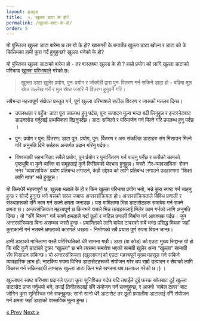 ```yaml
---
layout: page
title:  ५. खुल्ला डाटा के हो?
permalink: /खुल्ला-डाटा-के-हो/
order: 5
---
```

यो पुस्तिका खुल्ला डाटा बारेमा छ तर यो के हो? खासगरी के बनाउँछ खुल्ला डाटा खोल्न र डाटा को के किसिमका हामी कुरा गर्दै हुनुहुन्छ? खुल्ला भनेको के हो?

यो पुस्तिका खुल्ला डाटाको बारेमा हो - तर  वास्तवमा खुल्ला के हो ?  हाम्रो प्रयोग को लागि खुल्ला डाटाको  परिभाषा  [खुल्ला परिभाषाले](http://opendefinition.org/) गरेको छ:

>खुल्ला डाटा खुलेर प्रयोग, पुनः प्रयोग र जोकोही द्वारा पुनः वितरण गर्न सकिने डाटा हो - बढिमा मुल  स्रेात उल्लेख गर्ने र मुल  स्रेात जसरि नै वितरण हुनुपर्ने गरि।

सबैभन्दा महत्त्वपूर्ण संक्षेपत प्रस्तुत गर्न, पूर्ण खुल्ला परिभाषाले सटीक विवरण र त्यसको मतलब दिन्छ।  
- उपलब्धता र पहुँच: डाटा पूरा उपलब्ध हुनु पर्दछ, पुनः उत्पादन मुल्य भन्दा बढी लिनुहुन्न र इन्टरनेटबाट डाउनलोड गर्नुलाई प्राथमिकता दिइनुपर्दछ। डाटा सजिलो र परिमार्जन गर्न मिल्ने गरि उपलब्ध हुनु पर्दछ ।

- पुन: प्रयोग  र पुन: र्वितरण:  डाटा  पुन: प्रयोग,  पुन: र्वितरण र अरु संकलित डाटाहरु संग मिसाउन मिल्ने गरि अनुमति दिने सर्तहरू अन्तर्गत प्रदान गरिनु पर्दछ।

- विश्वव्यापी सहभागिता: सबैले प्रयोग, पुन:र्प्रयोग र पुन:र्वितरण गर्न पाउनु पर्नेछ र कसैको कामको पृष्ठभूमि वा कुनै व्यक्ति वा समूहलाई कुनै किसिमको भेदभाव हुनुहुन्न। जस्तै 'गैर-व्यावसायिक' रोक्न भनेर 'व्यावसायिक' प्रयोग प्रतिबन्ध लगाउने, केही  उद्देश्य को लागि प्रतिबन्ध लगाउने उदहारणमा “शिक्षा लागि मात्र“ भन्ने हुनुहुन्न।

यो किनधेरै महत्त्वपूर्ण छ, खुल्ला भन्नाले के हो र किन खुल्ला परिभाषा प्रयोग भयो, भन्ने कुरा स्पष्ट गर्न चाहनु हुन्छ र सोच्दै हुनुन्छ भने यसको सरल जबाफ अन्तरसंक्रियता हो। अन्तरसंक्रियताले विविध प्रणाली र संस्थाहरूको सँगै काम गर्न सक्ने क्षमता जनाउछ। यस मामिलामा भिन्न डाटासेटहरू समाबेश गर्न सक्ने क्षमता छ। अन्तरसंक्रियता महत्त्वपूर्ण छ किनभने यसले भिन्न तत्वहरूलाई मिलेर काम गर्नको लागि अनुमति दिन्छ। यो “सँगै मिश्रण” गर्न सक्ने क्षमताले गर्दा  ठूलो र जटिल प्रणाली निर्माण गर्न आवश्यक पर्दछ। जुन अन्तरसंक्रियता बिना असम्भव जस्तै हुन्छ - प्रमाणितको लागि बाबेल टावरको सबै भन्दा प्रसिद्ध मिथक जहाँ कुराकानी गर्न नसक्ने क्षमताको कारणले धरहरा - निर्माणको सबै प्रयास पूर्ण रुपमा बिग्रन जान्छ।

हामी डाटाको मामिलामा यस्तै परिस्थितिको धेरै सामना गर्छौ। डाटा (वा कोड) को एउटा मुख्य सिद्दान्त यो हो कि यदि कुनै डाटाको टुक्रा “खुल्ला” छ भने त्यसमा समावेश भएको सामग्री खुलेर अन्य “खुल्ला” सामाग्री सँग मिसाउन सकिन्छ। यो अन्तरसंक्रियता (खुल्लापन)को एउटा महत्त्वपूर्ण मुख्य महसूस गर्न सकिने व्यावहारिक लाभ हो: नाटकिय रुपमा विभिन्न डाटासेटहरूको संयोजन गरेर थप राम्रो उत्पादन र सेवाको लागि विकास गर्न सकिन्छ(यी लाभहरू खुल्ला डाटा किन भन्ने खण्डमा थप छलफल गरेको छ।) ।

खुल्लापन स्पष्ट परिभाषा प्रदानले एउटा कुरा सुनिश्चित गर्दछ यदि तपाईंले दुई फरक स्रोतबाट दुई खुल्ला डाटासेट प्राप्त गर्नुभयो भने, तपाईं तिनीहरूलाई सँगै संयोजन गर्न सक्नुहुन्छ, र आफ्नो 'बाबेल टावर' बाट जोगिन कुरा सुनिश्चित गर्न सक्नुहुन्छ: सानो सानो धेरै डाटासेट तर ठूलो प्रणालीमा डाटालाई सँगै संयोजन गर्न क्षमता जहाँ डाटाको वास्तविक मूल्य हुन्छ।



<!-- Pagination -->
<div class="pagination">
  <a class="pagination-item older" href="{{ site.baseurl }}/खुल्ला-डाटा-के-हो">&laquo; Prev</a>
  <a class="pagination-item newer" href="{{ site.baseurl }}/डाटालाई-कसरी-खुल्ला-बनाउने">Next &raquo;</a>
</div>
